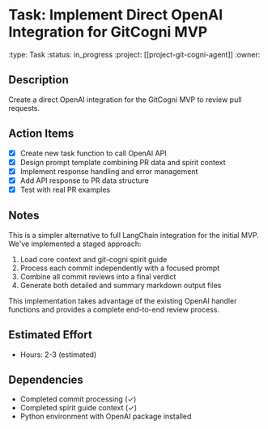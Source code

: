 # Task: Implement Direct OpenAI Integration for GitCogni MVP
:type: Task
:status: in_progress
:project: [[project-git-cogni-agent]]
:owner:

## Description
Create a direct OpenAI integration for the GitCogni MVP to review pull requests.

## Action Items
- [x] Create new task function to call OpenAI API
- [x] Design prompt template combining PR data and spirit context
- [x] Implement response handling and error management
- [x] Add API response to PR data structure
- [x] Test with real PR examples

## Notes
This is a simpler alternative to full LangChain integration for the initial MVP. We've implemented a staged approach:

1. Load core context and git-cogni spirit guide
2. Process each commit independently with a focused prompt
3. Combine all commit reviews into a final verdict
4. Generate both detailed and summary markdown output files

This implementation takes advantage of the existing OpenAI handler functions and provides a complete end-to-end review process.

## Estimated Effort
- Hours: 2-3 (estimated)

## Dependencies
- Completed commit processing (✓)
- Completed spirit guide context (✓)
- Python environment with OpenAI package installed 